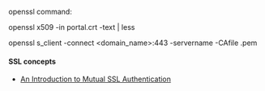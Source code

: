 


openssl command:

openssl x509 -in portal.crt -text | less

openssl s_client -connect <domain_name>:443 -servername <SNI> -CAfile <ca-file>.pem



<h4> SSL concepts </h4>
<ul>
  <li> <a href="https://www.codeproject.com/Articles/326574/An-Introduction-to-Mutual-SSL-Authentication">An Introduction to Mutual SSL Authentication</a> </li>
</ul>
